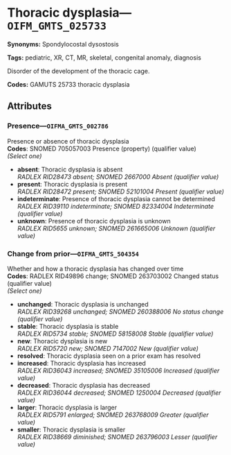 # Thoracic dysplasia—`OIFM_GMTS_025733`

**Synonyms:** Spondylocostal dysostosis

**Tags:** pediatric, XR, CT, MR, skeletal, congenital anomaly, diagnosis

Disorder of the development of the thoracic cage.

**Codes:** GAMUTS 25733 thoracic dysplasia

## Attributes

### Presence—`OIFMA_GMTS_002786`

Presence or absence of thoracic dysplasia  
**Codes**: SNOMED 705057003 Presence (property) (qualifier value)  
*(Select one)*

- **absent**: Thoracic dysplasia is absent  
_RADLEX RID28473 absent; SNOMED 2667000 Absent (qualifier value)_
- **present**: Thoracic dysplasia is present  
_RADLEX RID28472 present; SNOMED 52101004 Present (qualifier value)_
- **indeterminate**: Presence of thoracic dysplasia cannot be determined  
_RADLEX RID39110 indeterminate; SNOMED 82334004 Indeterminate (qualifier value)_
- **unknown**: Presence of thoracic dysplasia is unknown  
_RADLEX RID5655 unknown; SNOMED 261665006 Unknown (qualifier value)_

### Change from prior—`OIFMA_GMTS_504354`

Whether and how a thoracic dysplasia has changed over time  
**Codes**: RADLEX RID49896 change; SNOMED 263703002 Changed status (qualifier value)  
*(Select one)*

- **unchanged**: Thoracic dysplasia is unchanged  
_RADLEX RID39268 unchanged; SNOMED 260388006 No status change (qualifier value)_
- **stable**: Thoracic dysplasia is stable  
_RADLEX RID5734 stable; SNOMED 58158008 Stable (qualifier value)_
- **new**: Thoracic dysplasia is new  
_RADLEX RID5720 new; SNOMED 7147002 New (qualifier value)_
- **resolved**: Thoracic dysplasia seen on a prior exam has resolved  
- **increased**: Thoracic dysplasia has increased  
_RADLEX RID36043 increased; SNOMED 35105006 Increased (qualifier value)_
- **decreased**: Thoracic dysplasia has decreased  
_RADLEX RID36044 decreased; SNOMED 1250004 Decreased (qualifier value)_
- **larger**: Thoracic dysplasia is larger  
_RADLEX RID5791 enlarged; SNOMED 263768009 Greater (qualifier value)_
- **smaller**: Thoracic dysplasia is smaller  
_RADLEX RID38669 diminished; SNOMED 263796003 Lesser (qualifier value)_